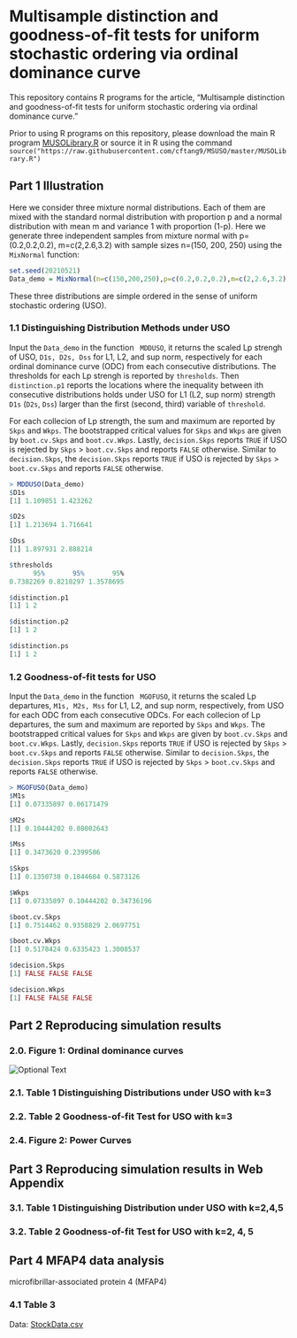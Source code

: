 # Multisample distinction and goodness-of-fit tests for uniform stochastic ordering via ordinal dominance curve

This repository contains R programs for the article, “Multisample distinction and goodness-of-fit tests for uniform stochastic ordering via ordinal dominance curve.” 
<!-- This article has been submitted for publication. -->

Prior to using R programs on this repository, please download the main R program [MUSOLibrary.R](https://raw.githubusercontent.com/cftang9/MSUSO/master/MUSOLibrary.R) or source it in R using the command ``source("https://raw.githubusercontent.com/cftang9/MSUSO/master/MUSOLibrary.R")`` 

<!--
which requires installing `R` packages `Rcpp` and `copula`. We would like to point out that loading or executing functions in `Rcpp` packages may encounter some technical problems for Windows users if your `R` software was recently updated to the latest version. One may run these codes in `Rstudio` and follow what it suggests to solve the problem.  After successfully loading the main R program, the function `IndvsPQD` will automate critical value calculations for the practitioner. 
--> 

## Part 1 Illustration

Here we consider three mixture normal distributions. Each of them are mixed with the standard normal distribution with proportion p and a normal distribution with mean m and variance 1 with proportion (1-p). Here we generate three independent samples from mixture normal with p=(0.2,0.2,0.2), m=c(2,2.6,3.2) with sample sizes n=(150, 200, 250) using the ```MixNormal``` function:
```R
set.seed(20210521)
Data_demo = MixNormal(n=c(150,200,250),p=c(0.2,0.2,0.2),m=c(2,2.6,3.2))
```
These three distributions are simple ordered in the sense of uniform stochastic ordering (USO). 

### 1.1 Distinguishing Distribution Methods under USO

Input the ```Data_demo``` in the function ``` MDDUSO```, it returns the scaled Lp strengh of USO, ```D1s, D2s, Dss``` for L1, L2, and sup norm, respectively for each ordinal dominance curve (ODC) from each consecutive distributions. The thresholds for each Lp strengh is reported by ```thresholds```. Then ```distinction.p1``` reports the locations where the inequality between ith consecutive distributions holds under USO for L1 (L2, sup norm) strength ```D1s``` (```D2s```, ```Dss```) larger than the first (second, third) variable of ```threshold```. 


For each collecion of Lp strength, the sum and maximum are reported by ```Skps``` and ```Wkps```. The bootstrapped critical values for ```Skps``` and ```Wkps``` are given by ```boot.cv.Skps``` and ```boot.cv.Wkps```. Lastly, ```decision.Skps``` reports ```TRUE``` if USO is rejected by ```Skps``` > ```boot.cv.Skps``` and reports ```FALSE``` otherwise. Similar to ```decision.Skps```, the  ```decision.Skps``` reports ```TRUE``` if USO is rejected by ```Skps``` > ```boot.cv.Skps``` and reports ```FALSE``` otherwise.

```R
> MDDUSO(Data_demo)
$D1s
[1] 1.109851 1.423262

$D2s
[1] 1.213694 1.716641

$Dss
[1] 1.897931 2.888214

$thresholds
      95%       95%       95% 
0.7382269 0.8210297 1.3578695 

$distinction.p1
[1] 1 2

$distinction.p2
[1] 1 2

$distinction.ps
[1] 1 2
```

### 1.2 Goodness-of-fit tests for USO
Input the ```Data_demo``` in the function ``` MGOFUSO```, it returns the scaled Lp departures, ```M1s, M2s, Mss``` for L1, L2, and sup norm, respectively, from USO for each ODC from each consecutive ODCs. For each collecion of Lp departures, the sum and maximum are reported by ```Skps``` and ```Wkps```. The bootstrapped critical values for ```Skps``` and ```Wkps``` are given by ```boot.cv.Skps``` and ```boot.cv.Wkps```. Lastly, ```decision.Skps``` reports ```TRUE``` if USO is rejected by ```Skps``` > ```boot.cv.Skps``` and reports ```FALSE``` otherwise. Similar to ```decision.Skps```, the  ```decision.Skps``` reports ```TRUE``` if USO is rejected by ```Skps``` > ```boot.cv.Skps``` and reports ```FALSE``` otherwise.

```R
> MGOFUSO(Data_demo)
$M1s
[1] 0.07335897 0.06171479

$M2s
[1] 0.10444202 0.08002643

$Mss
[1] 0.3473620 0.2399506

$Skps
[1] 0.1350738 0.1844684 0.5873126

$Wkps
[1] 0.07335897 0.10444202 0.34736196

$boot.cv.Skps
[1] 0.7514462 0.9358829 2.0697751

$boot.cv.Wkps
[1] 0.5178424 0.6335423 1.3008537

$decision.Skps
[1] FALSE FALSE FALSE

$decision.Wkps
[1] FALSE FALSE FALSE
```



## Part 2 Reproducing simulation results

### 2.0. Figure 1: Ordinal dominance curves

![Optional Text](../master/Figure_1_ODCs.png)

### 2.1. Table 1 Distinguishing Distributions under USO with k=3

### 2.2. Table 2 Goodness-of-fit Test for USO with k=3

### 2.4. Figure 2: Power Curves


## Part 3 Reproducing simulation results in Web Appendix

### 3.1. Table 1 Distinguishing Distribution under USO with k=2,4,5

### 3.2. Table 2 Goodness-of-fit Test for USO with k=2, 4, 5

## Part 4 MFAP4 data analysis
microfibrillar-associated protein 4 (MFAP4)

### 4.1 Table 3

Data: [StockData.csv](https://raw.githubusercontent.com/cftang9/PQD/master/StockData.csv) 

<!-- 

To better understand the use of our R program, we start with an illustrative example.

## Part 1:  Illustration

### 1.1  A simple example

Below generates a random sample of size 10 from a Clayton copula, with a user-specified Kendall's tau, to test for independence versus positive quadrant dependence (PQD). 
```R
# Source the main R program
source("https://raw.githubusercontent.com/cftang9/PQD/master/EL_PQD_Library.R")
# Set the sample size n and the Kendall's tau
n = 10; tau = 0.2
# Generate a sample of size n
# For illustration, we set the seed to be 100
set.seed(100)
Sample = RV_CopTau(n, tau, Copula="Clayton")
# Name the sample by X and Y
X=Sample[,1];Y=Sample[,2]
# Run the test
IndvsPQD(X,Y,graph=TRUE)
```

A scatter plot and a plot of the corresponding pseudo-observations between `X` and `Y` will be produced. 
![Optional Text](../master/Example.png)

Our proposed empirical-likelihood-based test (EL) and three distance-based tests (KS, CvM, and AD) for PQD along with the Kendall and Spearman rank tests will be performed. Results include the value of each test statistic, the corresponding p-value, reject independence (1) or not (0), and the critical value at significance level 0.05:
```
         test statistic p-value reject independence critical value
EL           0.39887816  0.5200                   0      1.4329523
KS           0.31884122  0.8956                   0      0.6664304
CvM          0.03267605  0.8528                   0      0.1961564
AD           1.98834920  0.7074                   0      7.8084519
spearman    -0.17575758  0.6902                   0      0.5515152
kendall     -0.20000000  0.7611                   0      0.4222222
```

The argument `Copula="Calyton"` in the function `RV_CopTau` above can be changed to `Copula="Frank"` and `Copula="Gumbel"` to generate a random sample from the Frank and Gumbel copulas, respectively. The Gaussian copula can also be considered. See these details in [IllustrativeExamples.R](https://raw.githubusercontent.com/cftang9/PQD/master/IllustrativeExamples.R).

For a quick illustration, we set n=10 above. Other sample sizes can be considered as well. However, When the sample size is large, it will take a longer time to run.


### 1.2 For your own data
Please use these R commands after naming the data by X and Y:
```R
source("https://raw.githubusercontent.com/cftang9/PQD/master/EL_PQD_Library.R")
# name your data by X and Y
IndvsPQD(X,Y,graph=TRUE)
```

## Part 2: To reproduce the simulation results

### 2.1 Table 1 in Section 3 of the manuscript 
To reproduce Table 1, which involves four classic copulas: Clayton, Frank, Gumbel, and Gaussian, please run this R program:
[Clayton_Frank_Gumbel_and_Gaussian_n=100.R](https://raw.githubusercontent.com/cftang9/PQD/master/Restricted_t_FGM_and_CA_n%3D100.R).
But be aware of that, because the number of replications is 10,000, this program might take a long time to finish. As stated in our manuscript, our calculation of Table 1 took approximately 73 minutes on a computer with a 3.1GHz processor and 16GB of memory. 

### 2.2 Tables C.1 and C.2 in Web Appendix C

Table 1 considers n=100. We also included the same table but with n=50 and 200 in Web Appendix C. To reproduce those two tables. Please run [Clayton_Frank_Gumbel_and_Gaussian_n=50.R](https://raw.githubusercontent.com/cftang9/PQD/master/Restricted_t_FGM_and_CA_n%3D50.R)
and
[Clayton_Frank_Gumbel_and_Gaussian_n=200.R](https://raw.githubusercontent.com/cftang9/PQD/master/Restricted_t_FGM_and_CA_n%3D200.R), respectively.

### 2.3 Tables C.3-C.5 in Web Appendix C

In addition to the Clayton, Frank, Gaussian, and Gumbel copulas, we have also considered the FGM and CA copulas and a restricted bivariate t distribution family. The results are presented in Tables C.3-C.5 in Web Appendix C. To reproduce these tables, please run
[Restricted_t_FGM_and_CA n=50.R](https://raw.githubusercontent.com/cftang9/PQD/master/Restricted_t_FGM_and_CA_n%3D100.R),
[Restricted_t_FGM_and_CA n=100.R](https://raw.githubusercontent.com/cftang9/PQD/master/Restricted_t_FGM_and_CA_n%3D50.R),
and
[Restricted_t_FGM_and_CA_n=200.R](https://raw.githubusercontent.com/cftang9/PQD/master/Restricted_t_FGM_and_CA_n%3D200.R).

## Part 3: To reproduce the real data analysis results in Section 4 of the manuscript
We applied all tests in this manuscript to three data applications. To reproduce the results of our analysis (Table 2 and Figures 2-4), please run the R program for each. The data included in the CSV file will be automatically read by the corresponding R program.


### 3.1 Twins Data

Data: [TwinsData.csv](https://raw.githubusercontent.com/cftang9/PQD/master/TwinsData.csv) 
(R program: [TwinsData.R](https://raw.githubusercontent.com/cftang9/PQD/master/TwinsData.R))

### 3.2 Education data

Data: [EducationData.csv](https://raw.githubusercontent.com/cftang9/PQD/master/EducationData.csv)
(R program: [EducationData.R](https://raw.githubusercontent.com/cftang9/PQD/master/EducationData.R))


### 3.3 Stock Data

Data: [StockData.csv](https://raw.githubusercontent.com/cftang9/PQD/master/StockData.csv) 
(R program: [StockData.R](https://raw.githubusercontent.com/cftang9/PQD/master/StockData.R))






